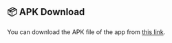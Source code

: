 ## 📦 APK Download

You can download the APK file of the app from [this link](https://drive.google.com/file/d/1pjdeMCfFpwNt3UjRe7sBnprNMB9KKS8y/view?usp=sharing).

